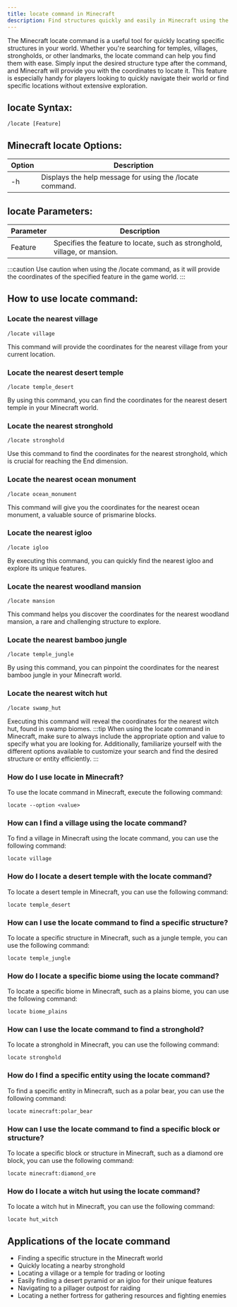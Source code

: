 ```yaml
---
title: locate command in Minecraft
description: Find structures quickly and easily in Minecraft using the locate command. Locate temples, villages, strongholds, and more with this handy feature.
---
```


The Minecraft locate command is a useful tool for quickly locating specific structures in your world. Whether you're searching for temples, villages, strongholds, or other landmarks, the locate command can help you find them with ease. Simply input the desired structure type after the command, and Minecraft will provide you with the coordinates to locate it. This feature is especially handy for players looking to quickly navigate their world or find specific locations without extensive exploration.
## locate Syntax:
```console
/locate [Feature]
```
## Minecraft locate Options:
| Option | Description             |
|--------|-------------------------|
| -h     | Displays the help message for using the /locate command. |

## locate Parameters:
| Parameter | Description                                             |
|-----------|---------------------------------------------------------|
| Feature   | Specifies the feature to locate, such as stronghold, village, or mansion. | 

:::caution
Use caution when using the /locate command, as it will provide the coordinates of the specified feature in the game world.
:::
## How to use locate command:
### Locate the nearest village
```console
/locate village
```
This command will provide the coordinates for the nearest village from your current location.

### Locate the nearest desert temple
```console
/locate temple_desert
```
By using this command, you can find the coordinates for the nearest desert temple in your Minecraft world.

### Locate the nearest stronghold
```console
/locate stronghold
```
Use this command to find the coordinates for the nearest stronghold, which is crucial for reaching the End dimension.

### Locate the nearest ocean monument
```console
/locate ocean_monument
```
This command will give you the coordinates for the nearest ocean monument, a valuable source of prismarine blocks.

### Locate the nearest igloo
```console
/locate igloo
```
By executing this command, you can quickly find the nearest igloo and explore its unique features.

### Locate the nearest woodland mansion
```console
/locate mansion
```
This command helps you discover the coordinates for the nearest woodland mansion, a rare and challenging structure to explore.

### Locate the nearest bamboo jungle
```console
/locate temple_jungle
```
By using this command, you can pinpoint the coordinates for the nearest bamboo jungle in your Minecraft world.

### Locate the nearest witch hut
```console
/locate swamp_hut
```
Executing this command will reveal the coordinates for the nearest witch hut, found in swamp biomes.
:::tip
When using the locate command in Minecraft, make sure to always include the appropriate option and value to specify what you are looking for. Additionally, familiarize yourself with the different options available to customize your search and find the desired structure or entity efficiently.
:::

### How do I use locate in Minecraft?
To use the locate command in Minecraft, execute the following command:
```console
locate --option <value>
```

### How can I find a village using the locate command?
To find a village in Minecraft using the locate command, you can use the following command:
```console
locate village
```

### How do I locate a desert temple with the locate command?
To locate a desert temple in Minecraft, you can use the following command:
```console
locate temple_desert
```

### How can I use the locate command to find a specific structure?
To locate a specific structure in Minecraft, such as a jungle temple, you can use the following command:
```console
locate temple_jungle
```

### How do I locate a specific biome using the locate command?
To locate a specific biome in Minecraft, such as a plains biome, you can use the following command:
```console
locate biome_plains
```

### How can I use the locate command to find a stronghold?
To locate a stronghold in Minecraft, you can use the following command:
```console
locate stronghold
```

### How do I find a specific entity using the locate command?
To find a specific entity in Minecraft, such as a polar bear, you can use the following command:
```console
locate minecraft:polar_bear
```

### How can I use the locate command to find a specific block or structure?
To locate a specific block or structure in Minecraft, such as a diamond ore block, you can use the following command:
```console
locate minecraft:diamond_ore
```

### How do I locate a witch hut using the locate command?
To locate a witch hut in Minecraft, you can use the following command:
```console
locate hut_witch
```

## Applications of the locate command

- Finding a specific structure in the Minecraft world
- Quickly locating a nearby stronghold
- Locating a village or a temple for trading or looting
- Easily finding a desert pyramid or an igloo for their unique features
- Navigating to a pillager outpost for raiding
- Locating a nether fortress for gathering resources and fighting enemies